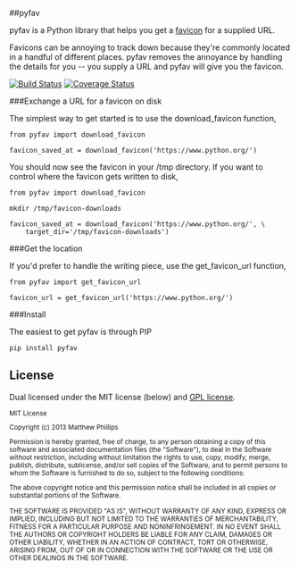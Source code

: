 ##pyfav


pyfav is a Python library that helps you get a [favicon](http://en.wikipedia.org/wiki/Favicon) for a supplied URL.

Favicons can be annoying to track down because they're commonly located in a handful of different places. pyfav removes the annoyance by handling the details for you -- you supply a URL and pyfav will give you the favicon.

[![Build Status](https://travis-ci.org/phillipsm/pyfav.svg?branch=master)](https://travis-ci.org/phillipsm/pyfav)
[![Coverage Status](https://coveralls.io/repos/phillipsm/pyfav/badge.png?branch=master)](https://coveralls.io/r/phillipsm/pyfav?branch=master)

###Exchange a URL for a favicon on disk

The simplest way to get started is to use the download_favicon function,

````
from pyfav import download_favicon

favicon_saved_at = download_favicon('https://www.python.org/')
````

You should now see the favicon in your /tmp directory. If you want to control where the favicon gets written to disk,

````
from pyfav import download_favicon

mkdir /tmp/favicon-downloads

favicon_saved_at = download_favicon('https://www.python.org/', \
	target_dir='/tmp/favicon-downloads')
````


###Get the location

If you'd prefer to handle the writing piece, use the get_favicon_url function,
````
from pyfav import get_favicon_url

favicon_url = get_favicon_url('https://www.python.org/')
````


###Install

The easiest to get pyfav is through PIP

````
pip install pyfav
````

## License

Dual licensed under the MIT license (below) and [GPL license](http://www.gnu.org/licenses/gpl-3.0.html).

<small>
MIT License

Copyright (c) 2013 Matthew Phillips

Permission is hereby granted, free of charge, to any person obtaining a copy of this software and associated documentation files (the "Software"), to deal in the Software without restriction, including without limitation the rights to use, copy, modify, merge, publish, distribute, sublicense, and/or sell copies of the Software, and to permit persons to whom the Software is furnished to do so, subject to the following conditions:

The above copyright notice and this permission notice shall be included in all copies or substantial portions of the Software.

THE SOFTWARE IS PROVIDED "AS IS", WITHOUT WARRANTY OF ANY KIND, EXPRESS OR IMPLIED, INCLUDING BUT NOT LIMITED TO THE WARRANTIES OF MERCHANTABILITY, FITNESS FOR A PARTICULAR PURPOSE AND NONINFRINGEMENT. IN NO EVENT SHALL THE AUTHORS OR COPYRIGHT HOLDERS BE LIABLE FOR ANY CLAIM, DAMAGES OR OTHER LIABILITY, WHETHER IN AN ACTION OF CONTRACT, TORT OR OTHERWISE, ARISING FROM, OUT OF OR IN CONNECTION WITH THE SOFTWARE OR THE USE OR OTHER DEALINGS IN THE SOFTWARE.
</small>
